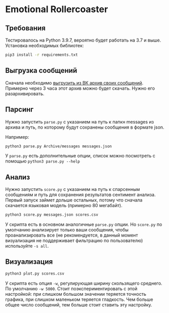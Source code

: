 # Emotional Rollercoaster
## Требования
Тестировалось на Python 3.9.7, вероятно будет работать на 3.7 и выше. Установка необходимых библиотек:
```bash
pip3 install -r requirements.txt
```

## Выгрузка сообщений
Сначала необходимо [выгрузить из ВК архив своих сообщений](https://vk.com/data_protection?section=rules&scroll_to_archive=1). Примерно через 3 часа этот архив можно будет скачать. Нужно его разархивировать.

## Парсинг
Нужно запустить `parse.py` с указанием на путь к папкн messages из архива и путь, по которому будут сохранены сообщения в формате json.

 Например:
```bash
python3 parse.py Archive/messages messages.json
```

У `parse.py` есть дополнительные опции, список можно посмотреть с помощью `python3 parse.py --help`

## Анализ
Нужно запустить `score.py` с указанием на путь к спарсенным сообщениям и путь для сохранения результатов сентимент анализа.
Первый запуск займет дольше остальных, потому что сначала скачается языковая модель (примерно 80 мегабайт).
```bash
python3 score.py messages.json scores.csv
```
У скрипта есть в основном аналогичные `parse.py` опции. Но `score.py` по умолчанию анализирует только ваши сообщения, чтобы проанализировать все (не рекомендуется, в данный момент визуализация не поддерживает фильтрацию по пользователю) используйте `-s all`.

## Визуализация
```bash
python3 plot.py scores.csv
```
У скрипта есть опция `-w`, регулирующая ширину скользящего среднего. По умолчанию `-w 5000`. Стоит поэкспериментировать с этой настройкой: при слишком большом значении теряется точность графика, при слишком маленьком теряется гладкость. Чем больше общее число сообщений, тем больше стоит ставить эту настройку.
